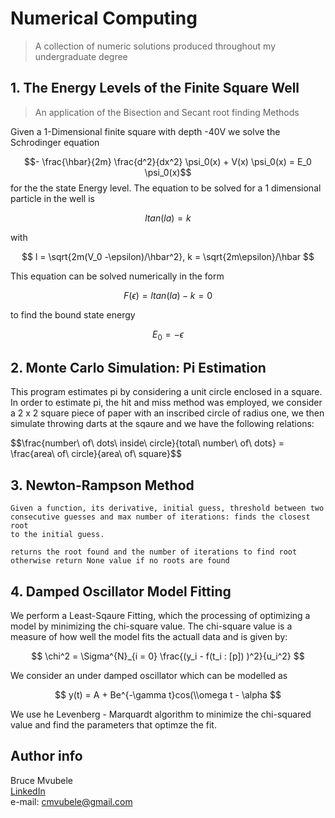 # Numerical Computing
> A collection of numeric solutions produced throughout my undergraduate degree


## 1. The Energy Levels of the Finite Square Well
> An application of the Bisection and Secant root finding Methods

Given a 1-Dimensional finite square with depth -40V we solve the Schrodinger equation 

$$- \frac{\hbar}{2m} \frac{d^2}{dx^2} \psi_0(x) + V(x) \psi_0(x) = E_0 \psi_0(x)$$
for the the state Energy level. The equation to be solved for a 1 dimensional particle in the well is 

$$ ltan(la) = k   $$

with

$$ l = \sqrt{2m(V_0 -\epsilon)/\hbar^2}, k = \sqrt{2m\epsilon}/\hbar  $$

This equation can be solved numerically in the form 

$$ F(\epsilon) = ltan(la) - k = 0  $$

to find the bound state energy 

$$ E_0 = -\epsilon $$

## 2. Monte Carlo Simulation: Pi Estimation

This program estimates pi by considering a unit circle enclosed in a square.
In order to estimate pi, the hit and miss method was employed, we consider
a 2 x 2 square piece of paper with an inscribed circle of radius one, we then simulate throwing
darts at the sqaure and we have the following relations:
    
 $$\frac{number\ of\ dots\ inside\ circle}{total\ number\ of\ dots\} = \frac{area\ of\ circle}{area\ of\ square}$$
 
 ## 3. Newton-Rampson Method
 
    Given a function, its derivative, initial guess, threshold between two
    consecutive guesses and max number of iterations: finds the closest root
    to the initial guess.
    
    returns the root found and the number of iterations to find root
    otherwise return None value if no roots are found
    
 ## 4. Damped Oscillator Model Fitting
 We perform a Least-Sqaure Fitting, which the processing of optimizing a model by minimizing the chi-square value. The chi-square value is a measure of how well the model fits the actuall data and is given by:
 
 $$ \chi^2 = \Sigma^{N}_{i = 0}  \frac{(y_i - f(t_i : [p]) )^2}{u_i^2} $$
 
 We consider an under damped oscillator which can be modelled as
 
 $$ y(t) = A + Be^{-\gamma t}cos(\\omega t - \alpha  $$

We use he Levenberg - Marquardt algorithm to minimize the chi-squared value and find the parameters that optimze the fit.

## Author info
Bruce Mvubele \
[LinkedIn](https://www.linkedin.com/in/bruce-mvubele-494105143/) \
e-mail: cmvubele@gmail.com
